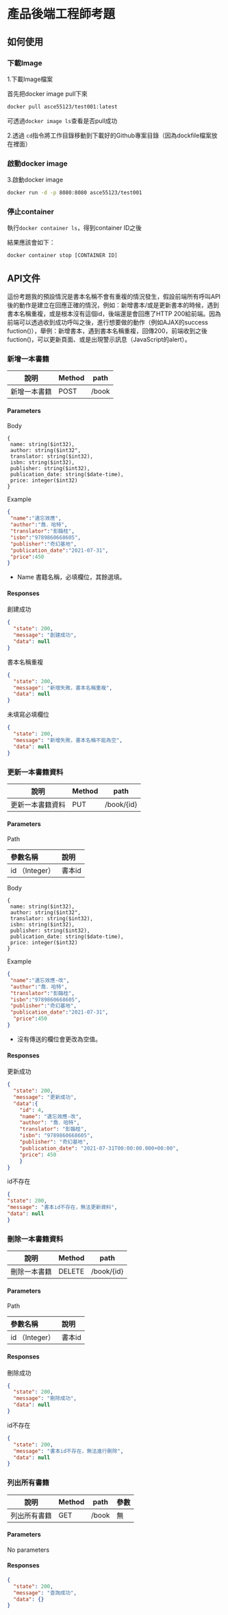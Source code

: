 # 產品後端工程師考題



## 如何使用

### 下載Image

1.下載Image檔案

首先把docker image pull下來

```bash
docker pull asce55123/test001:latest
```

可透過`docker image ls`查看是否pull成功



2.透過 `cd`指令將工作目錄移動到下載好的Github專案目錄（因為dockfile檔案放在裡面）

### 啟動docker image

3.啟動docker image

```bash
docker run -d -p 8080:8080 asce55123/test001
```



### 停止container

執行`docker container ls`，得到container ID之後

結果應該會如下：

```bash
docker container stop [CONTAINER ID]
```



## API文件

這份考題我的預設情況是書本名稱不會有重複的情況發生，假設前端所有呼叫API後的動作是建立在回應正確的情況，例如：新增書本/或是更新書本的時候，遇到書本名稱重複，或是根本沒有這個id，後端還是會回應了HTTP 200給前端。因為前端可以透過收到成功呼叫之後，進行想要做的動作（例如AJAX的success fuction()），舉例：新增書本，遇到書本名稱重複，回傳200，前端收到之後fuction()，可以更新頁面、或是出現警示訊息（JavaScript的alert）。



### 新增一本書籍

| 說明         | Method | path  |
| ------------ | ------ | ----- |
| 新增一本書籍 | POST   | /book |

#### Parameters

Body

```
{
 name: string($int32),
 author: string($int32",
 translator: string($int32),
 isbn: string($int32),
 publisher: string($int32),
 publication_date: string($date-time),
 price:	integer($int32)
}
```

Example

```json
{
 "name":"遺忘效應",
 "author":"喬．哈特",
 "translator":"彭臨桂",
 "isbn":"9789860668605",
 "publisher":"奇幻基地",
 "publication_date":"2021-07-31",
 "price":450
}
```

- Name 書籍名稱，必填欄位，其餘選填。



#### Responses

創建成功

```json
{
  "state": 200,
  "message": "創建成功",
  "data": null
}
```

書本名稱重複

```json
{
  "state": 200,
  "message": "新增失敗，書本名稱重複",
  "data": null
}
```

未填寫必填欄位

```json
{
  "state": 200,
  "message": "新增失敗，書本名稱不能為空",
  "data": null
}
```



### 更新一本書籍資料

| 說明             | Method | path       |
| ---------------- | ------ | ---------- |
| 更新一本書籍資料 | PUT    | /book/{id} |

#### Parameters

Path

| 參數名稱       | 說明   |
| :------------- | :----- |
| id （Integer） | 書本id |

Body

```
{
 name: string($int32),
 author: string($int32",
 translator: string($int32),
 isbn: string($int32),
 publisher: string($int32),
 publication_date: string($date-time),
 price:	integer($int32)
}
```

Example

```json
{
 "name":"遺忘效應-改",
 "author":"喬．哈特",
 "translator":"彭臨桂",
 "isbn":"9789860668605",
 "publisher":"奇幻基地",
 "publication_date":"2021-07-31",
  "price":450
}
```

- 沒有傳送的欄位會更改為空值。



#### Responses

更新成功

```json
{
  "state": 200,
  "message": "更新成功",
  "data":{
    "id": 4,
    "name": "遺忘效應-改",
    "author": "喬．哈特",
    "translator": "彭臨桂",
    "isbn": "9789860668605",
    "publisher": "奇幻基地",
    "publication_date": "2021-07-31T00:00:00.000+00:00",
    "price": 450
    }
}
```

id不存在

```json
{
"state": 200,
"message": "書本id不存在，無法更新資料",
"data": null
}
```



### 刪除一本書籍資料

| 說明         | Method | path       |
| ------------ | ------ | ---------- |
| 刪除一本書籍 | DELETE | /book/{id} |

#### Parameters

Path

| 參數名稱       | 說明   |
| :------------- | :----- |
| id （Integer） | 書本id |

#### Responses

刪除成功

```json
{
  "state": 200,
  "message": "刪除成功",
  "data": null
}
```

id不存在

```json
{
  "state": 200,
  "message": "書本id不存在，無法進行刪除",
  "data": null
}
```





### 列出所有書籍

| 說明         | Method | path  | 參數 |
| ------------ | ------ | ----- | ---- |
| 列出所有書籍 | GET    | /book | 無   |



#### Parameters

No parameters

#### Responses

```json
{ 
  "state": 200,
  "message": "查詢成功",
  "data": {}
}
```



